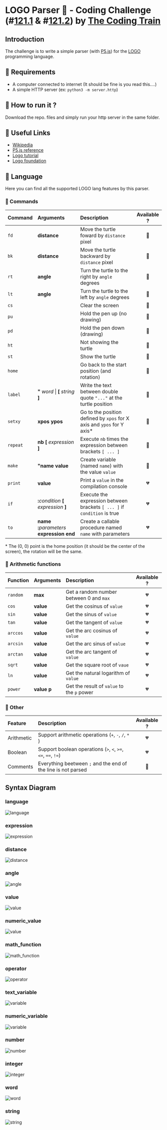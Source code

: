 # LOGO Parser :turtle: - Coding Challenge (#[121.1](https://youtu.be/i-k04yzfMpw) & #[121.2](https://youtu.be/aOqEm101fms)) by [The Coding Train](https://thecodingtrain.com/)

## Introduction
The challenge is to write a simple parser (with [P5.js](https://p5js.org/)) for the  [LOGO](https://en.wikipedia.org/wiki/Logo_(programming_language)) programming language.

## :turtle: Requirements
  - A computer connected to internet (It should be fine is you read this....)
  - A simple HTTP server (ex: `python3 -m server.http`)

## :turtle: How to run it ?
Download the repo. files and simply run your http server in the same folder.

## :turtle: Useful Links
  - [Wikipedia](https://en.wikipedia.org/wiki/Logo_(programming_language))
  - [P5.js reference](https://p5js.org/reference/)
  - [Logo tutorial](http://cs.brown.edu/courses/bridge/1997/Resources/LogoTutorial.html)
  - [Logo foundation](https://el.media.mit.edu/logo-foundation/)

## :turtle: Language
Here you can find all the supported LOGO lang features by this parser.

### :turtle: Commands
| Command  | Arguments                                         | Description                                                              |  Available ?   |
| :------- | :------------------------------------------------ | :----------------------------------------------------------------------- | :------------: |
| `fd`     | **distance**                                      | Move the turtle foward by `distance` pixel                               | :green_heart:  |
| `bk`     | **distance**                                      | Move the turtle backward by `distance` pixel                             | :green_heart:  |
| `rt`     | **angle**                                         | Turn the turtle to the right by `angle` degrees                          | :green_heart:  |
| `lt`     | **angle**                                         | Turn the turtle to the left by `angle` degrees                           | :green_heart:  |
| `cs`     |                                                   | Clear the screen                                                         | :green_heart:  |
| `pu`     |                                                   | Hold the pen up (no drawing)                                             | :green_heart:  |
| `pd`     |                                                   | Hold the pen down (drawing)                                              | :green_heart:  |
| `ht`     |                                                   | Not showing the turtle                                                   | :green_heart:  |
| `st`     |                                                   | Show the turtle                                                          | :green_heart:  |
| `home`   |                                                   | Go back to the start position (and rotation)                             | :green_heart:  |
| `label`  | **"** _word_  \|  **[** _string_ **]**            | Write the text between double quote `"..."` at the turtle position       | :green_heart:  |
| `setxy`  | **xpos** **ypos**                                 | Go to the position defined by `xpos` for X axis and `ypos` for Y axis*   | :green_heart:  |
| `repeat` | **nb** **[** _expression_ **]**                   | Execute `nb` times the expression between brackets `[ ... ]`             | :green_heart:  |
| `make`   | **"**__name__ **value**                           | Create variable (named `name`) with the value `value`                    | :green_heart:  |
| `print`  | **value**                                         | Print a `value` in the compilation console                               | :broken_heart: |
| `if`     | **:**_condition_ **[** _expression_ **]**         | Execute the expression between brackets `[ ... ]` if `condition` is true | :broken_heart: |
| `to`     | **name** **:**_parameters_ __expression__ **end** | Create a callable procedure named `name` with parameters                 | :broken_heart: |


\* The (0, 0) point is the home position (it should be the center of the screen), the rotation will be the same. 


### :turtle: Arithmetic functions

| Function | Arguments       | Description                                |  Available ?   |
| :------- | :-------------- | :----------------------------------------- | :------------: |
| `random` | **max**         | Get a random number between 0 and `max`    | :broken_heart: |
| `cos`    | **value**       | Get the cosinus of `value`                 | :broken_heart: |
| `sin`    | **value**       | Get the sinus of `value`                   | :broken_heart: |
| `tan`    | **value**       | Get the tangent of `value`                 | :broken_heart: |
| `arccos` | **value**       | Get the arc cosinus of `value`             | :broken_heart: |
| `arcsin` | **value**       | Get the arc sinus of `value`               | :broken_heart: |
| `arctan` | **value**       | Get the arc tangent of `value`             | :broken_heart: |
| `sqrt`   | **value**       | Get the square root of `vaue`              | :broken_heart: |
| `ln`     | **value**       | Get the natural logarithm of `value`       | :broken_heart: |
| `power`  | **value** **p** | Get the result of `value` to the `p` power | :broken_heart: |


### :turtle: Other

| Feature    | Description                                                   |  Available ?   |
| :--------- | :------------------------------------------------------------ | :------------: |
| Arithmetic | Support arithmetic operations (`+`, `-`, `/`, `*` )           | :broken_heart: |
| Boolean    | Support boolean operations (`>`, `<`, `>=`, `<=`, `==`, `!=`) | :broken_heart: |
| Comments   | Everything beetween `;` and the end of the line is not parsed | :green_heart:  |


## Syntax Diagram
### language
![language](doc/language.png)

### expression
![expression](doc/expression.png)

### distance
![distance](doc/distance.png)

### angle
![angle](doc/angle.png)

### value
![value](doc/value.png)

### numeric_value
![value](doc/numeric_value.png)

### math_function
![math_function](doc/math_function.png)

### operator
![operator](doc/operator.png)

### text_variable
![variable](doc/text_variable.png)

### numeric_variable
![variable](doc/numeric_variable.png)

### number
![number](doc/number.png)

### integer
![integer](doc/integer.png)

### word
![word](doc/word.png)

### string
![string](doc/string.png)
